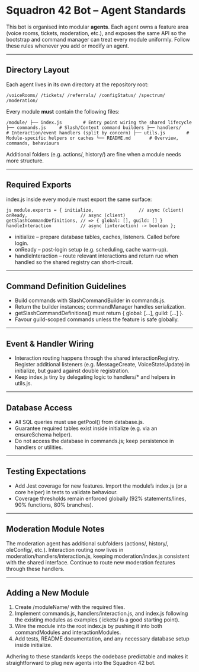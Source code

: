 ﻿# Squadron 42 Bot – Agent Standards

This bot is organised into modular **agents**. Each agent owns a feature area (voice rooms, tickets, moderation, etc.), and exposes the same API so the bootstrap and command manager can treat every module uniformly. Follow these rules whenever you add or modify an agent.

---

## Directory Layout

Each agent lives in its own directory at the repository root:

`
/voiceRooms/
/tickets/
/referrals/
/configStatus/
/spectrum/
/moderation/
`

Every module **must** contain the following files:

`
/module/
 ├── index.js        # Entry point wiring the shared lifecycle
 ├── commands.js     # Slash/Context command builders
 ├── handlers/       # Interaction/event handlers (split by concern)
 ├── utils.js        # Module-specific helpers or caches
 └── README.md       # Overview, commands, behaviours
`

Additional folders (e.g. actions/, history/) are fine when a module needs more structure.

---

## Required Exports

index.js inside every module must export the same surface:

`js
module.exports = {
  initialize,                 // async (client)
  onReady,                    // async (client)
  getSlashCommandDefinitions, // => { global: [], guild: [] }
  handleInteraction           // async (interaction) -> boolean
};
`

* initialize – prepare database tables, caches, listeners. Called before login.
* onReady – post-login setup (e.g. scheduling, cache warm-up).
* handleInteraction – route relevant interactions and return 	rue when handled so the shared registry can short-circuit.

---

## Command Definition Guidelines

- Build commands with SlashCommandBuilder in commands.js.
- Return the builder instances; commandManager handles serialization.
- getSlashCommandDefinitions() must return { global: [...], guild: [...] }.
- Favour guild-scoped commands unless the feature is safe globally.

---

## Event & Handler Wiring

- Interaction routing happens through the shared interactionRegistry. Register additional listeners (e.g. MessageCreate, VoiceStateUpdate) in initialize, but guard against double registration.
- Keep index.js tiny by delegating logic to handlers/* and helpers in utils.js.

---

## Database Access

- All SQL queries must use getPool() from database.js.
- Guarantee required tables exist inside initialize (e.g. via an ensureSchema helper).
- Do not access the database in commands.js; keep persistence in handlers or utilities.

---

## Testing Expectations

- Add Jest coverage for new features. Import the module’s index.js (or a core helper) in tests to validate behaviour.
- Coverage thresholds remain enforced globally (92% statements/lines, 90% functions, 80% branches).

---

## Moderation Module Notes

The moderation agent has additional subfolders (actions/, history/, 
oleConfig/, etc.). Interaction routing now lives in moderation/handlers/interaction.js, keeping moderation/index.js consistent with the shared interface. Continue to route new moderation features through these handlers.

---

## Adding a New Module

1. Create /moduleName/ with the required files.
2. Implement commands.js, handlers/interaction.js, and index.js following the existing modules as examples (	ickets/ is a good starting point).
3. Wire the module into the root index.js by pushing it into both commandModules and interactionModules.
4. Add tests, README documentation, and any necessary database setup inside initialize.

Adhering to these standards keeps the codebase predictable and makes it straightforward to plug new agents into the Squadron 42 bot.
